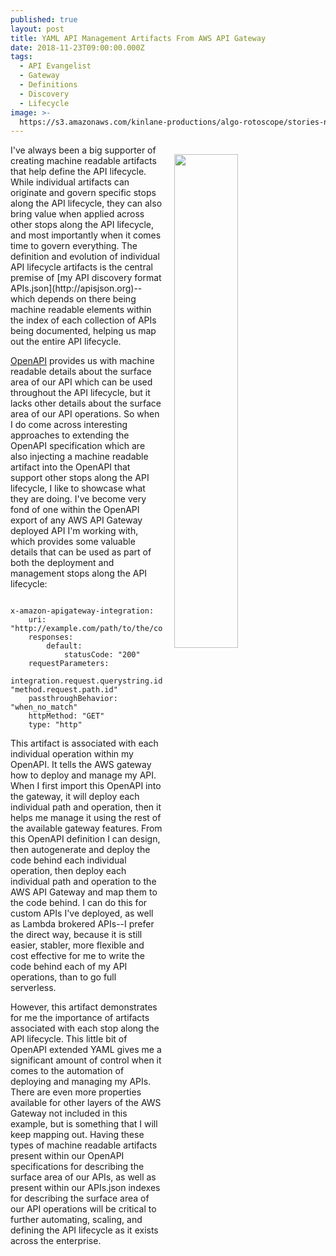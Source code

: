 ```yaml
---
published: true
layout: post
title: YAML API Management Artifacts From AWS API Gateway
date: 2018-11-23T09:00:00.000Z
tags:
  - API Evangelist
  - Gateway
  - Definitions
  - Discovery
  - Lifecycle
image: >-
  https://s3.amazonaws.com/kinlane-productions/algo-rotoscope/stories-new/old-door-lock-2_marcel_duchamp.jpg
---
```

<p><img src="{{ page.image }}" width="45%" align="right" style="padding: 15px;" /></p>I've always been a big supporter of creating machine readable artifacts that help define the API lifecycle. While individual artifacts can originate and govern specific stops along the API lifecycle, they can also bring value when applied across other stops along the API lifecycle, and most importantly when it comes time to govern everything. The definition and evolution of individual API lifecycle artifacts is the central premise of [my API discovery format APIs.json](http://apisjson.org)--which depends on there being machine readable elements within the index of each collection of APIs being documented, helping us map out the entire API lifecycle.

[OpenAPI](https://www.openapis.org/) provides us with machine readable details about the surface area of our API which can be used throughout the API lifecycle, but it lacks other details about the surface area of our API operations. So when I do come across interesting approaches to extending the OpenAPI specification which are also injecting a machine readable artifact into the OpenAPI that support other stops along the API lifecycle, I like to showcase what they are doing. I've become very fond of one within the OpenAPI export of any AWS API Gateway deployed API I'm working with, which provides some valuable details that can be used as part of both the deployment and management stops along the API lifecycle:
<pre><code>
x-amazon-apigateway-integration:
	uri: "http://example.com/path/to/the/code/behind/"
	responses:
		default:
			statusCode: "200"
	requestParameters:
		integration.request.querystring.id: "method.request.path.id"
	passthroughBehavior: "when_no_match"
	httpMethod: "GET"
	type: "http"
</code></pre>
This artifact is associated with each individual operation within my OpenAPI. It tells the AWS gateway how to deploy and manage my API. When I first import this OpenAPI into the gateway, it will deploy each individual path and operation, then it helps me manage it using the rest of the available gateway features. From this OpenAPI definition I can design, then autogenerate and deploy the code behind each individual operation, then deploy each individual path and operation to the AWS API Gateway and map them to the code behind. I can do this for custom APIs I've deployed, as well as Lambda brokered APIs--I prefer the direct way, because it is still easier, stabler, more flexible and cost effective for me to write the code behind each of my API operations, than to go full serverless.

However, this artifact demonstrates for me the importance of artifacts associated with each stop along the API lifecycle. This little bit of OpenAPI extended YAML gives me a significant amount of control when it comes to the automation of deploying and managing my APIs. There are even more properties available for other layers of the AWS Gateway not included in this example, but is something that I will keep mapping out. Having these types of machine readable artifacts present within our OpenAPI specifications for describing the surface area of our APIs, as well as present within our APIs.json indexes for describing the surface area of our API operations will be critical to further automating, scaling, and defining the API lifecycle as it exists across the enterprise.
